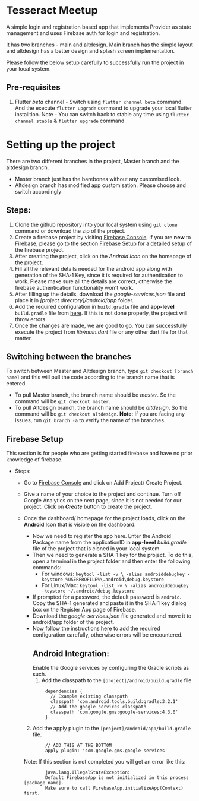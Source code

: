 # Tesseract Meetup
A simple login and registration based app that implements Provider as state management and uses Firebase auth for login and registration.

It has two branches - main and altdesign. Main branch has the simple layout and altdesign has a better design and splash screen implementation.

Please follow the below setup carefully to successfully run the project in your local system.

## Pre-requisites
1. Flutter *beta* channel - Switch using `flutter channel beta` command. And the execute `flutter upgrade` command to upgrade your local flutter installtion.
	Note - You can switch back to stable any time using `flutter channel stable` & `flutter upgrade` command.

# Setting up the project
There are two different branches in the project, Master branch and the altdesign branch.
- Master branch just has the barebones without any customised look.
- Altdesign branch has modified app customisation.
Please choose and switch accordingly
## Steps:
1. Clone the github repository into your local system using `git clone` command or download the zip of the project.
2. Create a firebase project by visiting [Firebase Console](www.console.firebase.google.com). If you are **new** to Firebase, please go to the section [Firebase Setup](#firebase-setup) for a detailed setup of the firebase project.
3. After creating the project, click on the *Android Icon* on the homepage of the project.
4. Fill all the relevant details needed for the android app along with generation of the SHA-1 Key, since it is required for authentication to work. Please make sure all the details are correct, otherwise the firebase authentication functionality won't work.
5. After filling up the details, download the *google-services.json* file and place it in *[project directory]/android/app* folder.
6. Add the required configuration in `build.gradle` file and **app-level** `build.gradle` file from [here](https://pub.dev/packages/firebase_auth). If this is not done properly, the project will throw errors. 
7. Once the changes are made, we are good to go. You can successfully execute the project from *lib/main.dart* file or any other dart file for that matter.

## Switching between the branches
To switch between Master and Altdesign branch, type `git checkout [branch name]` and this will pull the code according to the branch name that is entered.
- To pull Master branch, the branch name should be *master*. So the command will be
`git checkout master`.
- To pull Altdesign branch, the branch name should be *altdesign*. So the command will be `git checkout altdesign`.
**Note**: If you are facing any issues, run `git branch -a` to verify the name of the branches.

## Firebase Setup
This section is for people who are getting started firebase and have no prior knowledge of firebase.
- Steps:
	- Go to [Firebase Console](www.console.firebase.google.com) and click on Add Project/ Create Project.
	- Give a name of your choice to the project and continue. Turn off Google Analytics on the next page, since it is not needed for our project. Click on ***Create*** button to create the project.
	- Once the dashboard/ homepage for the project loads, click on the **Android** Icon that is visible on the dashboard. 
		- Now we need to register the app here. Enter the Android Package name from the applicationID in **app-level** *build.gradle* file of the project that is cloned in your local system.
		- Then we need to generate a SHA-1 key for the project. To do this, open a terminal in the project folder and then enter the following commands:
			- For windows: 
			`keytool -list -v \
-alias androiddebugkey -keystore %USERPROFILE%\.android\debug.keystore`
			-	For Linux/Mac:
			`keytool -list -v \
-alias androiddebugkey -keystore ~/.android/debug.keystore`
		-	If prompted for a password, the default password is `android`. Copy the SHA-1 generated and paste it in the SHA-1 key dialog box on the Register App page of Firebase.
		-	Download the *google-services.json* file generated and move it to android/app folder of the project.
		-	Now follow the instructions here to add the required configuration carefully, otherwise errors will be encountered.
			##	Android Integration:
			Enable the Google services by configuring the Gradle scripts as such.
			1. Add the classpath to the `[project]/android/build.gradle` file.
			
		```
				dependencies {
				  // Example existing classpath
				  classpath 'com.android.tools.build:gradle:3.2.1'
				  // Add the google services classpath
				  classpath 'com.google.gms:google-services:4.3.0'
				} 
		```
		2. Add the apply plugin to the `[project]/android/app/build.gradle` file.
		```
				// ADD THIS AT THE BOTTOM
				apply plugin: 'com.google.gms.google-services'
		```
		Note: If this section is not completed you will get an error like this:
		```
				java.lang.IllegalStateException:
				Default FirebaseApp is not initialized in this process [package name].
				Make sure to call FirebaseApp.initializeApp(Context) first.
		```
		